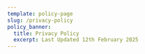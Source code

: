 ```yaml
---
template: policy-page
slug: /privacy-policy
policy_banner:
  title: Privacy Policy
  excerpt: Last Updated 12th February 2025
---
```

